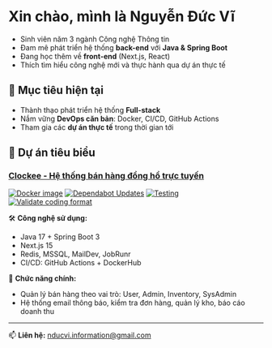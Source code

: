 #  Xin chào, mình là Nguyễn Đức Vĩ

- Sinh viên năm 3 ngành Công nghệ Thông tin  
- Đam mê phát triển hệ thống **back-end** với **Java & Spring Boot**  
- Đang học thêm về **front-end** (Next.js, React)  
- Thích tìm hiểu công nghệ mới và thực hành qua dự án thực tế  

## 🎯 Mục tiêu hiện tại
- Thành thạo phát triển hệ thống **Full-stack**
- Nắm vững **DevOps căn bản**: Docker, CI/CD, GitHub Actions
- Tham gia các **dự án thực tế** trong thời gian tới

## 💼 Dự án tiêu biểu

### [Clockee - Hệ thống bán hàng đồng hồ trực tuyến](https://github.com/DuvNguyen/clockee)
[![Docker image](https://github.com/DuvNguyen/clockee/actions/workflows/ci-cd.yml/badge.svg)](https://github.com/DuvNguyen/clockee/actions/workflows/ci-cd.yml)
[![Dependabot Updates](https://github.com/DuvNguyen/clockee/actions/workflows/dependabot/dependabot-updates/badge.svg)](https://github.com/DuvNguyen/clockee/actions/workflows/dependabot/dependabot-updates)
[![Testing](https://github.com/DuvNguyen/clockee/actions/workflows/verify-test.yml/badge.svg)](https://github.com/DuvNguyen/clockee/actions/workflows/verify-test.yml)
[![Validate coding format](https://github.com/DuvNguyen/clockee/actions/workflows/format.yml/badge.svg)](https://github.com/DuvNguyen/clockee/actions/workflows/format.yml)

🛠️ **Công nghệ sử dụng:**  
- Java 17 + Spring Boot 3  
- Next.js 15  
- Redis, MSSQL, MailDev, JobRunr  
- CI/CD: GitHub Actions + DockerHub  

🔐 **Chức năng chính:**  
- Quản lý bán hàng theo vai trò: User, Admin, Inventory, SysAdmin  
- Hệ thống email thông báo, kiểm tra đơn hàng, quản lý kho, báo cáo doanh thu

---

📫 **Liên hệ:** [nducvi.information@gmail.com](mailto:nducvi.information@gmail.com)
